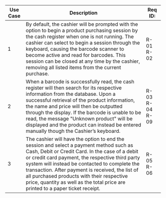 | Use Case | Description | Req ID: |
| -------- | ----------- | ------- |
| 1 | By default, the cashier will be prompted with the option to begin a product purchasing session by the cash register when one is not running. The cashier can select to begin a session through the keyboard, causing the barcode scanner to become active and read for barcodes. This session can be closed at any time by the cashier, removing all listed items from the current purchase. | R-01 R-02 |
| 2 | When a barcode is successfully read, the cash register will then search for its respective information from the database. Upon a successful retrieval of the product information, the name and price will then be outputted through the display. If the barcode is unable to be read, the message "Unknown product" will be displayed and the product can instead be entered manually though the Cashier’s keyboard. | R-03 R-04 R-09 |
| 3 | The cashier will have the option to end the session and select a payment method such as Cash, Debit or Credit Card. In the case of a debit or credit card payment, the respective third party system will instead be contacted to complete the transaction. After payment is received, the list of all purchased products with their respective price, quantity as well as the total price are printed to a paper ticket receipt. | R-05 R-06 |
